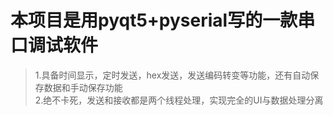 本项目是用pyqt5+pyserial写的一款串口调试软件
 =
>1.具备时间显示，定时发送，hex发送，发送编码转变等功能，还有自动保存数据和手动保存功能<br>
>2.绝不卡死，发送和接收都是两个线程处理，实现完全的UI与数据处理分离
